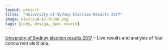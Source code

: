 ```yaml
---
layout: project
title:  "University of Sydney Election Results 2017"
image: election-17-thumb.png
tags: [code, design, open source]
---
```

[University of Sydney election results 2017](http://honisoit.com/2017/09/src-2017-live/) – Live results and analysis of four concurrent elections.
